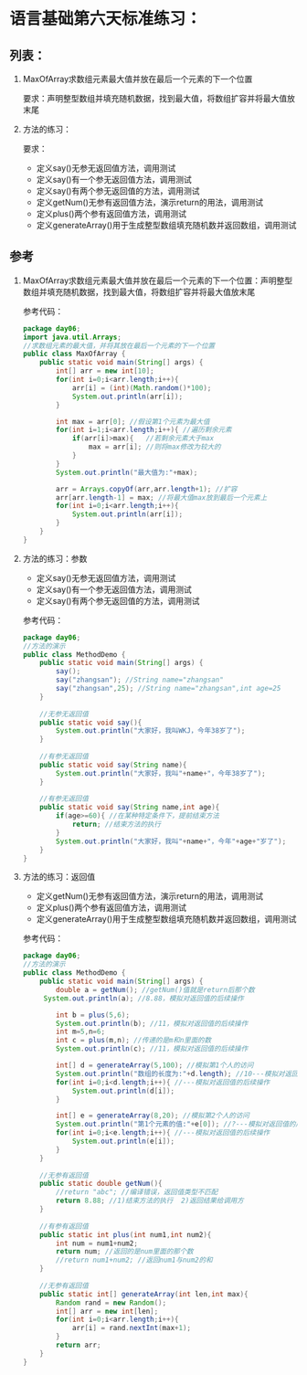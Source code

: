 # 语言基础第六天标准练习：

## 列表：

1. MaxOfArray求数组元素最大值并放在最后一个元素的下一个位置
   
   要求：声明整型数组并填充随机数据，找到最大值，将数组扩容并将最大值放末尾
   
3. 方法的练习：
   
   要求：
   
   - 定义say()无参无返回值方法，调用测试
   - 定义say()有一个参无返回值方法，调用测试
   - 定义say()有两个参无返回值的方法，调用测试
   - 定义getNum()无参有返回值方法，演示return的用法，调用测试
   - 定义plus()两个参有返回值方法，调用测试
   - 定义generateArray()用于生成整型数组填充随机数并返回数组，调用测试
   
   

## 参考

1. MaxOfArray求数组元素最大值并放在最后一个元素的下一个位置：声明整型数组并填充随机数据，找到最大值，将数组扩容并将最大值放末尾

   参考代码：

   ```java
   package day06;
   import java.util.Arrays;
   //求数组元素的最大值，并将其放在最后一个元素的下一个位置
   public class MaxOfArray {
       public static void main(String[] args) {
           int[] arr = new int[10];
           for(int i=0;i<arr.length;i++){
               arr[i] = (int)(Math.random()*100);
               System.out.println(arr[i]);
           }
   
           int max = arr[0]; //假设第1个元素为最大值
           for(int i=1;i<arr.length;i++){ //遍历剩余元素
               if(arr[i]>max){   //若剩余元素大于max
                   max = arr[i]; //则将max修改为较大的
               }
           }
           System.out.println("最大值为:"+max);
   
           arr = Arrays.copyOf(arr,arr.length+1); //扩容
           arr[arr.length-1] = max; //将最大值max放到最后一个元素上
           for(int i=0;i<arr.length;i++){
               System.out.println(arr[i]);
           }
       }
   }
   ```

3. 方法的练习：参数

   - 定义say()无参无返回值方法，调用测试
   - 定义say()有一个参无返回值方法，调用测试
   - 定义say()有两个参无返回值的方法，调用测试
   
   参考代码：
   
   ```java
   package day06;
   //方法的演示
   public class MethodDemo {
       public static void main(String[] args) {
           say();
           say("zhangsan"); //String name="zhangsan"
           say("zhangsan",25); //String name="zhangsan",int age=25
       }
       
       //无参无返回值
       public static void say(){
           System.out.println("大家好，我叫WKJ，今年38岁了");
       }
       
       //有参无返回值
       public static void say(String name){
           System.out.println("大家好，我叫"+name+"，今年38岁了");
       }
       
       //有参无返回值
       public static void say(String name,int age){
           if(age>=60){ //在某种特定条件下，提前结束方法
               return; //结束方法的执行
           }
           System.out.println("大家好，我叫"+name+"，今年"+age+"岁了");
       }
   }
   ```
   
3. 方法的练习：返回值

   - 定义getNum()无参有返回值方法，演示return的用法，调用测试
   - 定义plus()两个参有返回值方法，调用测试
   - 定义generateArray()用于生成整型数组填充随机数并返回数组，调用测试
   
   参考代码：
   
   ```java
   package day06;
   //方法的演示
   public class MethodDemo {
       public static void main(String[] args) {
           double a = getNum(); //getNum()值就是return后那个数
   		System.out.println(a); //8.88，模拟对返回值的后续操作
   
           int b = plus(5,6);
           System.out.println(b); //11，模拟对返回值的后续操作
           int m=5,n=6;
           int c = plus(m,n); //传递的是m和n里面的数
           System.out.println(c); //11，模拟对返回值的后续操作
   
           int[] d = generateArray(5,100); //模拟第1个人的访问
           System.out.println("数组的长度为:"+d.length); //10---模拟对返回值的后续操作
           for(int i=0;i<d.length;i++){ //---模拟对返回值的后续操作
               System.out.println(d[i]);
           }
   
           int[] e = generateArray(8,20); //模拟第2个人的访问
           System.out.println("第1个元素的值:"+e[0]); //?---模拟对返回值的后续操作
           for(int i=0;i<e.length;i++){ //---模拟对返回值的后续操作
               System.out.println(e[i]);
           }
       }
       
       //无参有返回值
       public static double getNum(){
           //return "abc"; //编译错误，返回值类型不匹配
           return 8.88; //1)结束方法的执行  2)返回结果给调用方
       }
       
       //有参有返回值
       public static int plus(int num1,int num2){
           int num = num1+num2;
           return num; //返回的是num里面的那个数
           //return num1+num2; //返回num1与num2的和
       }
       
       //无参有返回值
       public static int[] generateArray(int len,int max){
           Random rand = new Random();
           int[] arr = new int[len];
           for(int i=0;i<arr.length;i++){
               arr[i] = rand.nextInt(max+1);
           }
           return arr;
       }
   }
   ```

